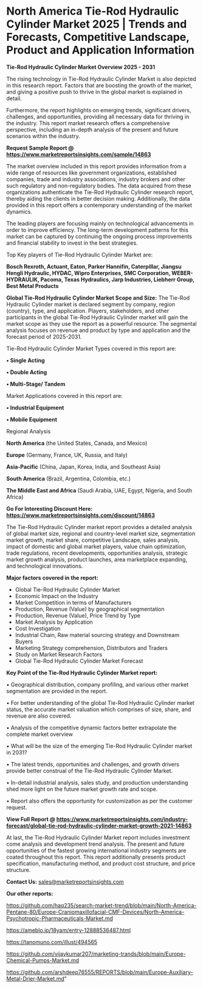 # North America Tie-Rod Hydraulic Cylinder Market 2025 | Trends and Forecasts, Competitive Landscape, Product and Application Information

<Strong> Tie-Rod Hydraulic Cylinder Market Overview 2025 - 2031</strong>

The rising technology in Tie-Rod Hydraulic Cylinder Market is also depicted in this research report. Factors that are boosting the growth of the market, and giving a positive push to thrive in the global market is explained in detail.

Furthermore, the report highlights on emerging trends, significant drivers, challenges, and opportunities, providing all necessary data for thriving in the industry. This report market research offers a comprehensive perspective, including an in-depth analysis of the present and future scenarios within the industry.

<strong>Request Sample Report @ <a href=https://www.marketreportsinsights.com/sample/14863>https://www.marketreportsinsights.com/sample/14863</a></strong>

The market overview included in this report provides information from a wide range of resources like government organizations, established companies, trade and industry associations, industry brokers and other such regulatory and non-regulatory bodies. The data acquired from these organizations authenticate the Tie-Rod Hydraulic Cylinder research report, thereby aiding the clients in better decision making. Additionally, the data provided in this report offers a contemporary understanding of the market dynamics.

The leading players are focusing mainly on technological advancements in order to improve efficiency. The long-term development patterns for this market can be captured by continuing the ongoing process improvements and financial stability to invest in the best strategies.

Top Key players of Tie-Rod Hydraulic Cylinder Market are:

<strong>Bosch Rexroth, Actuant, Eaton, Parker Hannifin, Caterpillar, Jiangsu Hengli Hydraulic, HYDAC, Wipro Enterprises, SMC Corporation, WEBER-HYDRAULIK, Pacoma, Texas Hydraulics, Jarp Industries, Liebherr Group, Best Metal Products</strong>

<strong><b>Global Tie-Rod Hydraulic Cylinder Market Scope and Size:</b></strong>
The Tie-Rod Hydraulic Cylinder market is declared segment by company, region (country), type, and application. Players, stakeholders, and other participants in the global Tie-Rod Hydraulic Cylinder market will gain the market scope as they use the report as a powerful resource. The segmental analysis focuses on revenue and product by type and application and the forecast period of 2025-2031.

Tie-Rod Hydraulic Cylinder Market Types covered in this report are:

<strong>• Single Acting

• Double Acting

• Multi-Stage/ Tandem</strong>

Market Applications covered in this report are:

<strong>• Industrial Equipment

• Mobile Equipment</strong> 

Regional Analysis

<strong>North America</strong> (the United States, Canada, and Mexico)

<strong>Europe</strong> (Germany, France, UK, Russia, and Italy)

<strong>Asia-Pacific</strong> (China, Japan, Korea, India, and Southeast Asia)

<strong>South America</strong> (Brazil, Argentina, Colombia, etc.)

<strong>The Middle East and Africa</strong> (Saudi Arabia, UAE, Egypt, Nigeria, and South Africa)

<strong>Go For Interesting Discount Here: <a href=https://www.marketreportsinsights.com/discount/14863>https://www.marketreportsinsights.com/discount/14863</a></strong>

The Tie-Rod Hydraulic Cylinder market report provides a detailed analysis of global market size, regional and country-level market size, segmentation market growth, market share, competitive Landscape, sales analysis, impact of domestic and global market players, value chain optimization, trade regulations, recent developments, opportunities analysis, strategic market growth analysis, product launches, area marketplace expanding, and technological innovations.

<strong><b>Major factors covered in the report:</b></strong>
<ul>
  <li>Global Tie-Rod Hydraulic Cylinder Market </li>
  <li>Economic Impact on the Industry</li>
  <li>Market Competition in terms of Manufacturers</li>
  <li>Production, Revenue (Value) by geographical segmentation</li>
  <li>Production, Revenue (Value), Price Trend by Type</li>
  <li>Market Analysis by Application</li>
  <li>Cost Investigation</li>
  <li>Industrial Chain, Raw material sourcing strategy and Downstream Buyers</li>
  <li>Marketing Strategy comprehension, Distributors and Traders</li>
  <li>Study on Market Research Factors</li>
  <li>Global Tie-Rod Hydraulic Cylinder Market Forecast</li>
</ul>

<strong><b>Key Point of the Tie-Rod Hydraulic Cylinder Market report:</b></strong>

• Geographical distribution, company profiling, and various other market segmentation are provided in the report.

• For better understanding of the global Tie-Rod Hydraulic Cylinder market status, the accurate market valuation which comprises of size, share, and revenue are also covered.

• Analysis of the competitive dynamic factors better extrapolate the complete market overview

• What will be the size of the emerging Tie-Rod Hydraulic Cylinder market in 2031?

• The latest trends, opportunities and challenges, and growth drivers provide better construal of the Tie-Rod Hydraulic Cylinder Market.

• In-detail industrial analysis, sales study, and production understanding shed more light on the future market growth rate and scope.

• Report also offers the opportunity for customization as per the customer request.

<strong><b>View Full Report @ <a href=https://www.marketreportsinsights.com/industry-forecast/global-tie-rod-hydraulic-cylinder-market-growth-2021-14863>https://www.marketreportsinsights.com/industry-forecast/global-tie-rod-hydraulic-cylinder-market-growth-2021-14863</a></b></strong>


At last, the Tie-Rod Hydraulic Cylinder Market report includes investment come analysis and development trend analysis. The present and future opportunities of the fastest growing international industry segments are coated throughout this report. This report additionally presents product specification, manufacturing method, and product cost structure, and price structure.

<strong>Contact Us:</strong>
sales@marketreportsinsights.com

<strong>Our other reports:</strong>

<a href=https://github.com/haq235/search-market-trend/blob/main/North-America-Pentane-80/Europe-Craniomaxillofacial-CMF-Devices/North-America-Psychotropic-Pharmaceuticals-Market.md>https://github.com/haq235/search-market-trend/blob/main/North-America-Pentane-80/Europe-Craniomaxillofacial-CMF-Devices/North-America-Psychotropic-Pharmaceuticals-Market.md</a>

<a href=https://ameblo.jp/18yam/entry-12888536487.html>https://ameblo.jp/18yam/entry-12888536487.html</a>

<a href=https://tanomuno.com/illust/494565>https://tanomuno.com/illust/494565</a>

<a href=https://github.com/vijaykumar207/marketing-trands/blob/main/Europe-Chemical-Pumps-Market.md>https://github.com/vijaykumar207/marketing-trands/blob/main/Europe-Chemical-Pumps-Market.md</a>

<a href=https://github.com/arshdeep76555/REPORTS/blob/main/Europe-Auxiliary-Metal-Drier-Market.md>https://github.com/arshdeep76555/REPORTS/blob/main/Europe-Auxiliary-Metal-Drier-Market.md</a>"
